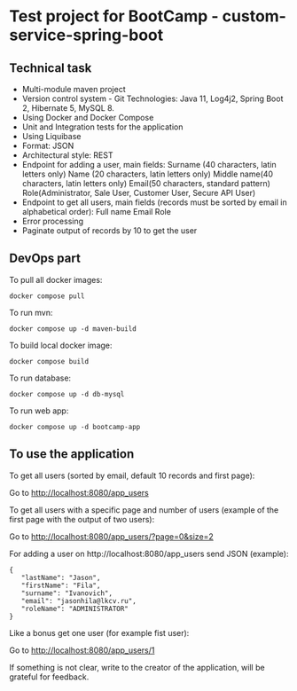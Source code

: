 # Test project for BootCamp - custom-service-spring-boot

## Technical task

- Multi-module maven project
- Version control system - Git
  Technologies:
  Java 11, Log4j2, Spring Boot 2, Hibernate 5, MySQL 8.
- Using Docker and Docker Compose
- Unit and Integration tests for the application
- Using Liquibase
- Format: JSON
- Architectural style: REST
- Endpoint for adding a user, main fields:
  Surname (40 characters, latin letters only)
  Name (20 characters, latin letters only)
  Middle name(40 characters, latin letters only)
  Email(50 characters, standard pattern)
  Role(Administrator, Sale User, Customer User, Secure API User)
- Endpoint to get all users, main fields (records must be sorted by email in alphabetical order):
  Full name
  Email
  Role
- Error processing
- Paginate output of records by 10 to get the user

## DevOps part

To pull all docker images:

```text
docker compose pull
```

To run mvn:

```text
docker compose up -d maven-build
```

To build local docker image:

```text
docker compose build
```

To run database:

```text
docker compose up -d db-mysql
```

To run web app:
```text
docker compose up -d bootcamp-app
```

## To use the application

To get all users (sorted by email, default 10 records and first page):

Go to [http://localhost:8080/app_users](http://localhost:8080/app_users)

To get all users with a specific page and number of users (example of the first page with the output of two users):

Go to [http://localhost:8080/app_users/?page=0&size=2](http://localhost:8080/app_users/?page=0&size=2)

For adding a user on http://localhost:8080/app_users send JSON (example):
```text
{
   "lastName": "Jason",
   "firstName": "Fila",
   "surname": "Ivanovich",
   "email": "jasonhila@lkcv.ru",
   "roleName": "ADMINISTRATOR"
}
```
Like a bonus get one user (for example fist user):

Go to [http://localhost:8080/app_users/1](http://localhost:8080/app_users/1)

If something is not clear, write to the creator of the application, will be grateful for feedback.

